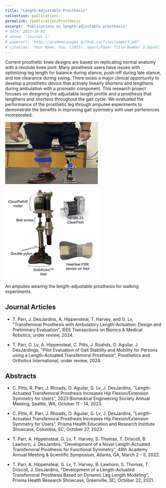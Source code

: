 ```yaml
---
title: "Length-Adjustable Prosthesis"
collection: publications
permalink: /publication/Prosthesis
excerpt: 'Publications on length-adjustable prosthesis'
# date: 2015-10-01
# venue: 'Journal 1'
# paperurl: 'http://academicpages.github.io/files/paper3.pdf'
# citation: 'Your Name, You. (2015). &quot;Paper Title Number 3.&quot; <i>Journal 1</i>. 1(3).'
---
```

Current prosthetic knee designs are based on replicating normal anatomy with a revolute knee joint. Many prosthesis users have issues with optimizing leg length for balance during stance, push-off during late stance, and toe clearance during swing. There exists a major clinical opportunity to develop a prosthetic device that actively linearly shortens and lengthens during ambulation with a prismatic component. This research project focuses on designing the adjustable length profile and a prosthesis that lengthens and shortens throughout the gait cycle. We evaluated the performance of the prosthetic leg through amputee experiments to demonstrate the benefits in improving gait symmetry with user perferences incorporated. 

<!-- 
<figure class="image image-style-side image_resized" style="width:60%; height:40%;">
    <img src="/images/Amputee.png">
    <img src="/images/MachineDesign.png">
    <figcaption>
       n amputee wearing the length-adjustable prosthesis for walking experiments.
    </figcaption>
</figure> -->

<p float="center">
  <img src="/images/Amputee.png" width="300" height = "200"/>
  <img src="/images/MachineDesign.png" width="300" height = "300"/> 
      <figcaption>
       An amputee wearing the length-adjustable prosthesis for walking experiments.
    </figcaption>
</p>

<!-- 
<img align="right" width="250" height="250" src="/images/Amputee.png">
<img align="right" width="250" height="250" src="/images/MachineDesign.png"> -->

Journal Articles
---
* T. Parr, J. DesJardins, A. Hippensteal, T. Harvey, and G. Lv, "Transfemoral Prosthesis with Ambulatory Length-Actuation: Design and Preliminary Evaluation", IEEE Transactions on Bionics & Medical Robotics, under review, 2024. 

* T. Parr, G. Lv, A. Hippensteal, C. Pitts, J. Roahds, O. Aguilar, J. DesJardings, "Pilot Evaluation of Gait Stability and Mobility for Persons using a Length-Actuated Transfemoral Prosthesis", Prosthetics and Orthotics International, under review, 2024. 

Abstracts
---
* C. Pitts, R. Parr, J. Rhoads, O. Aguilar, G. Lv, J. DesJardins, "Length-Actuated Transfemoral Prosthesis Increases Hip Flexion/Extension Symmetry for Users", 2023 Biomedical Engineering Society Annual Meeting, Seattle, WA, October 11 - 14, 2023. 

* C. Pitts, R. Parr, J. Rhoads, O. Aguilar, G. Lv, J. DesJardins, "Length-Actuated Transfemoral Prosthesis Increases Hip Flexion/Extension Symmetry for Users", Prisma Health Education and Research Institute Showcase, Columbia, SC, October 27, 2023.

* T. Parr, A. Hippensteal, G. Lv, T. Harvey, S. Thomas, T. Driscoll, B. Lawhorn, J. DesJardins, "Development of a Novel Length-Actuated Transfemoral Prosthesis for Functional Symmetry", 48th Academy Annual Meeting & Scientific Symposium, Atlanta, GA, March 2 - 5, 2022.

* T. Parr, A. Hippensteal, G. Lv, T. Harvey, B. Lawhorn, S. Thomas, T. Driscoll, J. DesJardins, "Development of a Length-Actuated Transfemoral Prosthesis Based on Dynamic Leg Length Modeling", Prisma Health Research Showcase, Greenville, SC, October 22, 2021.
